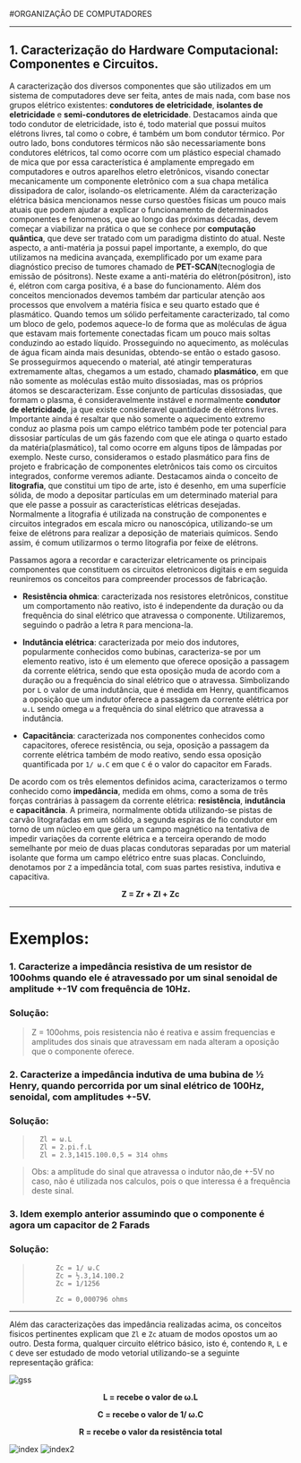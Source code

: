 #ORGANIZAÇÃO DE COMPUTADORES
_____________________________


## 1. Caracterização do Hardware Computacional: Componentes e Circuitos.

A caracterização dos diversos componentes que são utilizados em um sistema de computadores deve ser feita, antes de mais nada, com base nos grupos elétrico existentes: **condutores de eletricidade**, **isolantes de eletricidade** e **semi-condutores de eletricidade**. Destacamos ainda que todo condutor de eletricidade, isto é, todo material que possui muitos elétrons livres, tal como o cobre, é também um bom condutor térmico. Por outro lado, bons condutores térmicos não são necessariamente bons condutores elétricos, tal como ocorre com um plástico especial chamado de mica que por essa característica é amplamente empregado em computadores e outros aparelhos eletro eletrônicos, visando conectar mecanicamente um componente eletrônico com a sua chapa metálica dissipadora de calor, isolando-os eletricamente.
Além da caracterização elétrica básica mencionamos nesse curso questões físicas um pouco mais atuais que podem ajudar a explicar o funcionamento de determinados componentes e fenomenos, que ao longo das próximas décadas, devem começar a viabilizar na prática o que se conhece por **computação quântica**, que deve ser tratado com um paradigma distinto do atual. Neste aspecto, a anti-matéria ja possui papel importante, a exemplo, do que utilizamos na medicina avançada, exemplificado por um exame para diagnóstico preciso de tumores chamado de **PET-SCAN**(tecnoglogia de emissão de pósitrons). Neste exame a anti-matéria do elétron(pósitron), isto é, elétron com carga positiva, é a base do funcionamento.
Além dos conceitos mencionados devemos também dar particular atenção aos processos que envolvem a matéria física e seu quarto estado que é plasmático. Quando temos um sólido perfeitamente caracterizado, tal como um bloco de gelo, podemos aquece-lo de forma que as moléculas de água que estavam mais fortemente conectadas ficam um pouco mais soltas conduzindo ao estado líquido. Prosseguindo no aquecimento, as moléculas de água ficam ainda mais desunidas, obtendo-se então o estado gasoso. Se prosseguirmos aquecendo o material, até atingir temperaturas extremamente altas, chegamos a um estado, chamado **plasmático**, em que não somente as moléculas estão muito dissosiadas, mas os próprios átomos se descaracterizam. Esse conjunto de partículas dissosiadas, que formam o plasma, é consideravelmente instável e normalmente **condutor de eletricidade**, ja que existe consideravel quantidade de elétrons livres. Importante ainda é resaltar que não somente o aquecimento extremo conduz ao plasma pois um campo elétrico também pode ter potencial para dissosiar partículas de um gás fazendo com que ele atinga o quarto estado da matéria(plasmático), tal como ocorre em alguns tipos de lâmpadas por exemplo. Neste curso, consideramos o estado plasmático para fins de projeto e frabricação de componentes eletrônicos tais como os circuitos integrados, conforme veremos adiante.
Destacamos ainda o conceito de **litografia**, que constitui um tipo de arte, isto é desenho, em uma superfície sólida, de modo a depositar partículas em um determinado material para que ele passe a possuir as características elétricas desejadas. Normalmente a litografia é utilizada na construção de componentes e circuitos integrados em escala micro ou nanoscópica, utilizando-se um feixe de elétrons para realizar a deposição de materiais químicos. Sendo assim, é comum utilizarmos o termo litografia por feixe de elétrons. 

Passamos agora a recordar e caracterizar eletricamente os principais componentes que constituem os circuitos eletronicos digitais e em seguida reuniremos os conceitos para compreender processos de fabricação.

 - **Resistência ohmica**: caracterizada nos resistores eletrônicos, constitue um comportamento não reativo, isto é independente da duração ou da frequência do sinal elétrico que atravessa o componente. Utilizaremos, seguindo o padrão a letra `R` para menciona-la.

 - **Indutância elétrica**: caracterizada por meio dos indutores, popularmente conhecidos como bubinas, caracteriza-se por um elemento reativo, isto é um elemento que oferece oposição a passagem da corrente elétrica, sendo que esta oposição muda de acordo com a duração ou a frequência do sinal elétrico que o atravessa. Simbolizando por `L` o valor de uma indutância, que é medida em Henry, quantificamos a oposição que um indutor oferece a passagem da corrente elétrica por `ω.L` sendo omega `ω` a frequência do sinal elétrico que atravessa a indutância.

 - **Capacitância**: caracterizada nos componentes conhecidos como capacitores, oferece resistência, ou seja, oposição a passagem da corrente elétrica também de modo reativo, sendo essa oposição quantificada por `1/ ω.C` em que `C` é o valor do capacitor em Farads.

De acordo com os três elementos definidos acima, caracterizamos o termo conhecido como **impedância**, medida em ohms, como a soma de três forças contrárias à passagem da corrente elétrica: **resistência**, **indutância** e **capacitância**. A primeira, normalmente obtida utilizando-se pistas de carvão litografadas em um sólido, a segunda espiras de fio condutor em torno de um núcleo em que gera um campo magnético na tentativa de impedir variações da corrente elétrica e a terceira operando de modo semelhante por meio de duas placas condutoras separadas por um material isolante que forma um campo elétrico entre suas placas. Concluindo, denotamos por `Z` a impedância total, com suas partes resistiva, indutiva e capacitiva.


**<p align="center"> Z = Zr + Zl + Zc </p>**

-------------------------------------------

# Exemplos:

### 1. Caracterize a impedância resistiva de um resistor de 100ohms quando ele é atravessado por um sinal senoidal de amplitude +-1V com frequência de 10Hz.

### Solução:

>	Z = 100ohms, pois resistencia não é reativa e assim frequencias e amplitudes dos sinais que atravessam em nada alteram a oposição que o componente oferece.

### 2. Caracterize a impedância indutiva de uma bubina de ½ Henry, quando percorrida por um sinal elétrico de 100Hz, senoidal, com amplitudes +-5V.

### Solução:

>		Zl = ω.L
>		Zl = 2.pi.f.L
>		Zl = 2.3,1415.100.0,5 = 314 ohms

>Obs: a amplitude do sinal que atravessa o indutor não,de +-5V no caso, não é utilizada nos calculos, pois o que interessa é a frequência deste sinal.

### 3. Idem exemplo anterior assumindo que o componente é agora um capacitor de 2 Farads

### Solução:

>			Zc = 1/ ω.C
>			Zc = ½.3,14.100.2
>			Zc = 1/1256
>
>			Zc = 0,000796 ohms

---------------------------------------------------------


Além das caracterizações das impedância realizadas acima, os conceitos fisicos pertinentes explicam que `Zl` e `Zc` atuam de modos opostos um ao outro. Desta forma, qualquer circuito elétrico básico, isto é, contendo `R`, `L` e `C` deve ser estudado de modo vetorial utilizando-se a seguinte representação gráfica:

![gss](https://cloud.githubusercontent.com/assets/3441126/9205016/36a13748-4036-11e5-9a87-2158c2ff6c83.png)
**<p align="center">L = recebe o valor de ω.L</p>**
**<p align="center">C = recebe o valor de 1/ ω.C</p>**
**<p align="center">R = recebe o valor da resistência total</p>**

![index](https://cloud.githubusercontent.com/assets/3441126/9205022/38e593dc-4036-11e5-8caf-1c11c2553365.jpeg)
![index2](https://cloud.githubusercontent.com/assets/3441126/9205024/39f34422-4036-11e5-9320-4a666d20e13f.jpeg)

